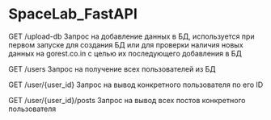# SpaceLab_FastAPI
GET /upload-db
Запрос на добавление данных в БД, используется при первом запуске для создания БД или для проверки наличия новых данных на gorest.co.in с целью их последующего добавления в БД

GET /users
Запрос на получение всех пользователей из БД

GET /user/{user_id}
Запрос на вывод конкретного пользователя по его ID

GET /user/{user_id}/posts
Запрос на вывод всех постов конкретного пользователя
